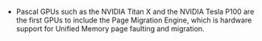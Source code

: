 * Pascal GPUs such as the NVIDIA Titan X and the NVIDIA Tesla P100 are the first GPUs to include the Page Migration Engine, which is hardware support for Unified Memory page faulting and migration.

